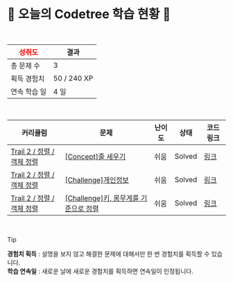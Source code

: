 # 🌲 오늘의 Codetree 학습 현황 🌲

<br />

| <span style="color:red;display:block;text-align:center;"> **성취도**</span> | 결과 |
|---|---|
| 총 문제 수 | 3 |
| 획득 경험치 | 50 / 240 XP |
| 연속 학습 일 | 4 일 |

<br />

|커리큘럼|문제|난이도|상태|코드 링크|
|---|---|---|---|---|
|[Trail 2 / 정렬 / 객체 정렬](https://www.codetree.ai/trail-info/novice-mid/)|[[Concept]줄 세우기](https://www.codetree.ai/trails/complete/curated-cards/intro-line-up-students/)|쉬움|Solved|[링크](https://github.com/dltmdwn0325/Codetree/blob/main/250701/%EC%A4%84%20%EC%84%B8%EC%9A%B0%EA%B8%B0/line-up-students.cpp)|
|[Trail 2 / 정렬 / 객체 정렬](https://www.codetree.ai/trail-info/novice-mid/)|[[Challenge]개인정보](https://www.codetree.ai/trails/complete/curated-cards/challenge-personal-info/)|쉬움|Solved|[링크](https://github.com/dltmdwn0325/Codetree/blob/main/250701/%EA%B0%9C%EC%9D%B8%EC%A0%95%EB%B3%B4/personal-info.cpp)|
|[Trail 2 / 정렬 / 객체 정렬](https://www.codetree.ai/trail-info/novice-mid/)|[[Challenge]키, 몸무게를 기준으로 정렬](https://www.codetree.ai/trails/complete/curated-cards/challenge-sort-by-height-and-weight/)|쉬움|Solved|[링크](https://github.com/dltmdwn0325/Codetree/blob/main/250701/%ED%82%A4%2C%20%EB%AA%B8%EB%AC%B4%EA%B2%8C%EB%A5%BC%20%EA%B8%B0%EC%A4%80%EC%9C%BC%EB%A1%9C%20%EC%A0%95%EB%A0%AC/sort-by-height-and-weight.cpp)|


<br />

> [!TIP]
> **경험치 획득** : 설명을 보지 않고 해결한 문제에 대해서만 한 번 경험치를 획득할 수 있습니다.  
> **학습 연속일** : 새로운 날에 새로운 경험치를 획득하면 연속일이 인정됩니다.

